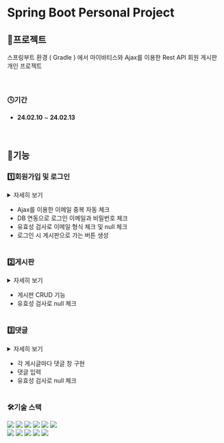 # Spring Boot Personal Project

## 💾프로젝트

스프링부트 환경 ( Gradle ) 에서 마이바티스와 Ajax를 이용한 Rest API 회원 게시판 개인 프로젝트
<br><br><br>

### 🕓기간

- **24.02.10** ~ **24.02.13** <br><br><br>


## 📝기능

### 1️⃣회원가입 및 로그인
     
<details><summary>
   자세히 보기
</summary>
  <br>

![회원가입](https://github.com/LMH9999/springboot_auth_board/assets/145963633/ceca628d-0032-4247-9ecb-d923b5872e92)

![로그인](https://github.com/LMH9999/springboot_auth_board/assets/145963633/16f74b93-5eac-42ab-b1cc-6e07a3cedd59)

</details>

* Ajax를 이용한 이메일 중복 자동 체크<br>
* DB 연동으로 로그인 이메일과 비밀번호 체크<br>
* 유효성 검사로 이메일 형식 체크 및 null 체크 <br>
* 로그인 시 게시판으로 가는 버튼 생성<br><br>

### 2️⃣게시판

<details><summary>
   자세히 보기
</summary>
  <br>

![게시판 목록](https://github.com/LMH9999/springboot_auth_board/assets/145963633/932e4bd2-4272-41aa-89ce-0ac914cd2ea6)

![게시판 상세보기](https://github.com/LMH9999/springboot_auth_board/assets/145963633/4713ace2-9548-486f-9e8b-4f0a812da3a3)

![게시판 글작성](https://github.com/LMH9999/springboot_auth_board/assets/145963633/e542878b-412e-4d44-a845-6b7542e7ccb4)

![게시판 글수정](https://github.com/LMH9999/springboot_auth_board/assets/145963633/f8f7532d-6fab-4511-addd-4780e0d2ee17)

![게시판 글삭제](https://github.com/LMH9999/springboot_auth_board/assets/145963633/e225292d-fa4e-4677-929c-010ead17ee88)

</details>

* 게시판 CRUD 기능 <br>
* 유효성 검사로 null 체크<br><br>

### 3️⃣댓글

<details><summary>
   자세히 보기
</summary>
  <br>

![게시판 댓글작성](https://github.com/LMH9999/springboot_auth_board/assets/145963633/1200f289-3cff-44a7-aa6c-f35b5a1b0ecc)


</details>

* 각 게시글마다 댓글 창 구현<br>
* 댓글 입력<br>
* 유효성 검사로 null 체크<br><br>


### 🛠기술 스택

<div>
<img src="https://img.shields.io/badge/JAVA-C01818?style=flat-square&logo=coffeescript&logoColor=white" />
<img src="https://img.shields.io/badge/spring-6DB33F?style=flat&logo=spring&logoColor=white" />
<img src="https://img.shields.io/badge/Springboot-6DB33F?style=flat&logo=springboot&logoColor=white"/>	
<img src="https://img.shields.io/badge/jquery-0769AD?style=flat&logo=jquery&logoColor=white"/>
<img src="https://img.shields.io/badge/Mybatis-000000?style=flat&logo=Fluentd&logoColor=white"/>
<img src="https://img.shields.io/badge/MariaDB-003545?style=flat&logo=MariaDB&logoColor=white" />
     
<br>
<img src="https://img.shields.io/badge/HTML5-E34F26?style=flat-square&logo=HTML5&logoColor=fff"/>
<img src="https://img.shields.io/badge/JavaScript-F7DF1E?style=flat-square&logo=JavaScript&logoColor=000"/>
<img src="https://img.shields.io/badge/CSS3-1572B6?style=flat-square&logo=CSS3&logoColor=fff"/>
<img src="https://img.shields.io/badge/bootstrap-7952B3?style=flat&logo=bootstrap&logoColor=white"/>
<img src="https://img.shields.io/badge/IntelliJ-000000?style=flat-square&logo=intellijidea&logoColor=white" />

<br>




